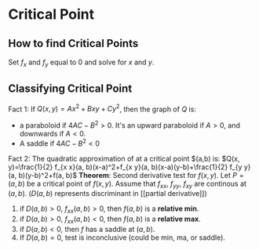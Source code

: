 # Critical Point
## How to find Critical Points
Set $f_x$ and $f_y$ equal to $0$ and solve for $x$ and $y$.

## Classifying Critical Point 
Fact 1: If $Q(x,y)=Ax^2+Bxy+Cy^2$, then the graph of $Q$ is:
- a paraboloid if $4AC-B^2>0$. It's an upward paraboloid if $A>0$, and downwards if $A<0$.
- A saddle if $4AC-B^2<0$

Fact 2: The quadratic approximation of at a critical point $(a,b) is: 
$Q(x, y)=\frac{1}{2} f_{x x}(a, b)(x-a)^2+f_{x y}(a, b)(x-a)(y-b)+\frac{1}{2} f_{y y}(a, b)(y-b)^2+f(a, b)$
**Theorem**: Second derivative test for $f(x,y)$. Let $P=(a,b)$ be a critical point of $f(x,y)$. Assume that $f_{xx}$, $f_{yy}$, $f_{xy}$ are continous at $(a,b)$. ($D(a,b)$ represents discriminant in [[partial derivative]])
1. if $D(a,b)>0$, $f_{xx}(a,b)>0$, then $f(a,b)$ is a **relative min**.
2. if $D(a,b)>0$, $f_{xx}(a,b)<0$, then $f(a,b)$ is a **relative max**.
3. if $D(a,b)<0$, then $f$ has a saddle at $(a,b)$.
4. If $D(a,b)=0$, test is inconclusive (could be min, ma, or saddle).